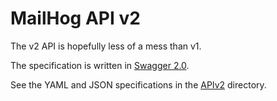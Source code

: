# MailHog API v2

The v2 API is hopefully less of a mess than v1.

The specification is written in [Swagger 2.0](http://swagger.io/).

See the YAML and JSON specifications in the [APIv2](./APIv2) directory.
